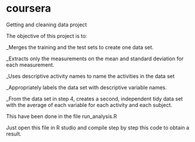 # coursera
Getting and cleaning data project

The objective of this project is to: 

_Merges the training and the test sets to create one data set.

_Extracts only the measurements on the mean and standard deviation for each measurement.

_Uses descriptive activity names to name the activities in the data set

_Appropriately labels the data set with descriptive variable names.

_From the data set in step 4, creates a second, independent tidy data set with the average of each variable for each activity and each subject.

This have been done in the file run_analysis.R

Just open this file in R studio and compile step by step this code to obtain a result.
